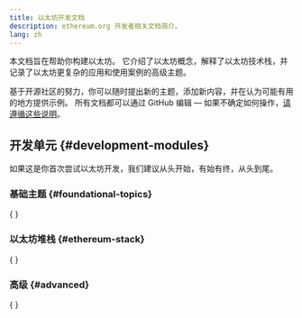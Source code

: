 ```yaml
---
title: 以太坊开发文档
description: ethereum.org 开发者相关文档简介。
lang: zh
---
```


本文档旨在帮助你构建以太坊。 它介绍了以太坊概念，解释了以太坊技术栈，并记录了以太坊更复杂的应用和使用案例的高级主题。

基于开源社区的努力，你可以随时提出新的主题，添加新内容，并在认为可能有用的地方提供示例。 所有文档都可以通过 GitHub 编辑 — 如果不确定如何操作，[请遵循这些说明](https://github.com/ethereum/ethereum-org-website/blob/dev/docs/editing-markdown.md)。

## 开发单元 \{#development-modules}

如果这是你首次尝试以太坊开发，我们建议从头开始，有始有终，从头到尾。

### 基础主题 \{#foundational-topics}

{
<DeveloperDocsLinks headerId="foundational-topics" />
}

### 以太坊堆栈 \{#ethereum-stack}

{
<DeveloperDocsLinks headerId="ethereum-stack" />
}

### 高级 \{#advanced}

{
<DeveloperDocsLinks headerId="advanced" />
}
